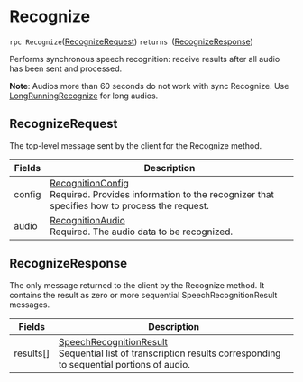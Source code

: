 # Recognize

`rpc Recognize`([RecognizeRequest](#recognizerequest)) `returns `([RecognizeResponse](#recognizeresponse))

Performs synchronous speech recognition: receive results after all audio has been sent and processed. 

**Note**: Audios more than 60 seconds do not work with sync Recognize. Use [LongRunningRecognize](LongRunningRecognize.md) for long audios.

## RecognizeRequest
The top-level message sent by the client for the Recognize method.

|Fields|Description|
|--|--|
|config	| [RecognitionConfig](../types/RecognitionConfig.md) <br> Required. Provides information to the recognizer that specifies how to process the request.|
|audio	| [RecognitionAudio](../types/RecognitionAudio.md) <br> Required. The audio data to be recognized.|

## RecognizeResponse
The only message returned to the client by the Recognize method. It contains the result as zero or more sequential SpeechRecognitionResult messages.

|Fields | Description|
|--|--|
|results[] | [SpeechRecognitionResult](../types/SpeechRecognitionResult.md) <br> Sequential list of transcription results corresponding to sequential portions of audio.|
